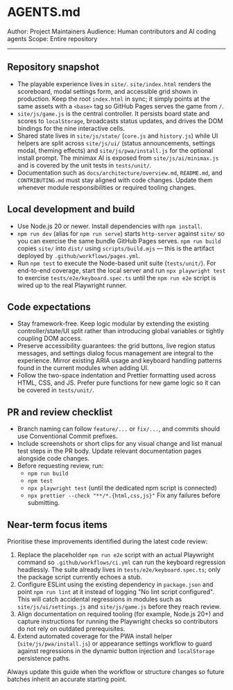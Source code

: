 # AGENTS.md

Author: Project Maintainers
Audience: Human contributors and AI coding agents
Scope: Entire repository

---

## Repository snapshot
- The playable experience lives in `site/`. `site/index.html` renders the scoreboard, modal settings form, and accessible grid shown in production. Keep the root `index.html` in sync; it simply points at the same assets with a `<base>` tag so GitHub Pages serves the game from `/`.
- `site/js/game.js` is the central controller. It persists board state and scores to `localStorage`, broadcasts status updates, and drives the DOM bindings for the nine interactive cells.
- Shared state lives in `site/js/state/` (`core.js` and `history.js`) while UI helpers are split across `site/js/ui/` (status announcements, settings modal, theming effects) and `site/js/pwa/install.js` for the optional install prompt. The minimax AI is exposed from `site/js/ai/minimax.js` and is covered by the unit tests in `tests/unit/`.
- Documentation such as `docs/architecture/overview.md`, `README.md`, and `CONTRIBUTING.md` must stay aligned with code changes. Update them whenever module responsibilities or required tooling changes.

## Local development and build
- Use Node.js 20 or newer. Install dependencies with `npm install`.
- `npm run dev` (alias for `npm run serve`) starts `http-server` against `site/` so you can exercise the same bundle GitHub Pages serves. `npm run build` copies `site/` into `dist/` using `scripts/build.mjs` — this is the artifact deployed by `.github/workflows/pages.yml`.
- Run `npm test` to execute the Node-based unit suite (`tests/unit/`). For end-to-end coverage, start the local server and run `npx playwright test` to exercise `tests/e2e/keyboard.spec.ts` until the `npm run e2e` script is wired up to the real Playwright runner.

## Code expectations
- Stay framework-free. Keep logic modular by extending the existing controller/state/UI split rather than introducing global variables or tightly coupling DOM access.
- Preserve accessibility guarantees: the grid buttons, live region status messages, and settings dialog focus management are integral to the experience. Mirror existing ARIA usage and keyboard handling patterns found in the current modules when adding UI.
- Follow the two-space indentation and Prettier formatting used across HTML, CSS, and JS. Prefer pure functions for new game logic so it can be covered in `tests/unit/`.

## PR and review checklist
- Branch naming can follow `feature/...` or `fix/...`, and commits should use Conventional Commit prefixes.
- Include screenshots or short clips for any visual change and list manual test steps in the PR body. Update relevant documentation pages alongside code changes.
- Before requesting review, run:
  - `npm run build`
  - `npm test`
  - `npx playwright test` (until the dedicated npm script is connected)
  - `npx prettier --check "**/*.{html,css,js}"`
  Fix any failures before submitting.

## Near-term focus items
Prioritise these improvements identified during the latest code review:
1. Replace the placeholder `npm run e2e` script with an actual Playwright command so `.github/workflows/ci.yml` can run the keyboard regression headlessly. The suite already lives in `tests/e2e/keyboard.spec.ts`; only the package script currently echoes a stub.
2. Configure ESLint using the existing dependency in `package.json` and point `npm run lint` at it instead of logging "No lint script configured". This will catch accidental regressions in modules such as `site/js/ui/settings.js` and `site/js/game.js` before they reach review.
3. Align documentation on required tooling (for example, Node.js 20+) and capture instructions for running the Playwright checks so contributors do not rely on outdated prerequisites.
4. Extend automated coverage for the PWA install helper (`site/js/pwa/install.js`) or appearance settings workflow to guard against regressions in the dynamic button injection and `localStorage` persistence paths.

Always update this guide when the workflow or structure changes so future batches inherit an accurate starting point.
